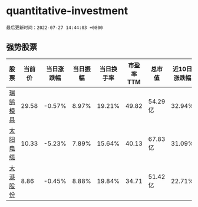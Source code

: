 # quantitative-investment

`最后更新时间：2022-07-27 14:44:03 +0800`

## 强势股票

|股票|当前价|当日涨跌幅|当日振幅|当日换手率|市盈率TTM|总市值|近10日涨跌幅|
|----|----|----|----|----|----|----|----|
|[瑞鹄模具](https://xueqiu.com/S/SZ002997)|29.58|-0.57%|8.97%|19.21%|49.82|54.29亿|32.94%|
|[太阳电缆](https://xueqiu.com/S/SZ002300)|10.33|-5.23%|7.89%|15.64%|40.13|67.83亿|31.09%|
|[大港股份](https://xueqiu.com/S/SZ002077)|8.86|-0.45%|8.88%|19.84%|34.71|51.42亿|22.71%|
